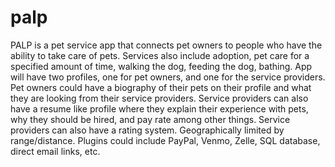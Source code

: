 # palp
PALP is a pet service app that connects pet owners to people who have the ability to take care of pets. Services also include adoption, pet care for a specified amount of time, walking the dog, feeding the dog, bathing. App will have two profiles, one for pet owners, and one for the service providers. Pet owners could have a biography of their pets on their profile and what they are looking from their service providers. Service providers can also have a resume like profile where they explain their experience with pets, why they should be hired, and pay rate among other things. Service providers can also have a rating system. Geographically limited by range/distance. Plugins could include PayPal, Venmo, Zelle, SQL database, direct email links, etc.
